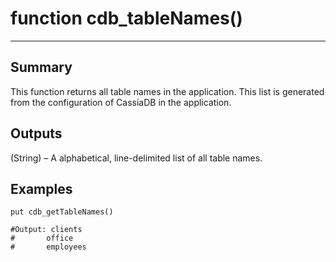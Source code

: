 # function cdb_tableNames()
---
## Summary
This function returns all table names in the application. This list is generated from the configuration of CassiaDB in the application.
	
## Outputs
(String) – A alphabetical, line-delimited list of all table names.

## Examples
```
put cdb_getTableNames()

#Output: clients
#	    office
#	    employees
```
